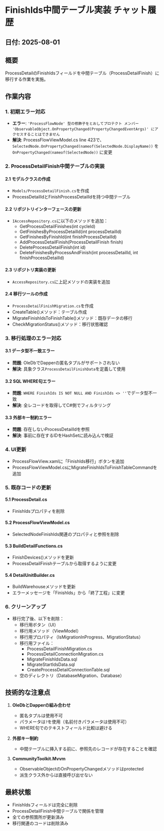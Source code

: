 # FinishIds中間テーブル実装 チャット履歴

## 日付: 2025-08-01

## 概要
ProcessDetailのFinishIdsフィールドを中間テーブル（ProcessDetailFinish）に移行する作業を実施。

## 作業内容

### 1. 初期エラー対応
- **エラー**: `'ProcessFlowNode' 型の修飾子をとおしてプロテクト メンバー 'ObservableObject.OnPropertyChanged(PropertyChangedEventArgs)' にアクセスすることはできません`
- **解決**: ProcessFlowViewModel.cs line 423で、`SelectedNode.OnPropertyChanged(nameof(SelectedNode.DisplayName))` を `OnPropertyChanged(nameof(SelectedNode))` に変更

### 2. ProcessDetailFinish中間テーブルの実装

#### 2.1 モデルクラスの作成
- `Models/ProcessDetailFinish.cs`を作成
- ProcessDetailIdとFinishProcessDetailIdを持つ中間テーブル

#### 2.2 リポジトリインターフェースの更新
- `IAccessRepository.cs`に以下のメソッドを追加：
  - GetProcessDetailFinishes(int cycleId)
  - GetFinishesByProcessDetailId(int processDetailId)
  - GetFinishesByFinishId(int finishProcessDetailId)
  - AddProcessDetailFinish(ProcessDetailFinish finish)
  - DeleteProcessDetailFinish(int id)
  - DeleteFinishesByProcessAndFinish(int processDetailId, int finishProcessDetailId)

#### 2.3 リポジトリ実装の更新
- `AccessRepository.cs`に上記メソッドの実装を追加

#### 2.4 移行ツールの作成
- `ProcessDetailFinishMigration.cs`を作成
- CreateTable()メソッド：テーブル作成
- MigrateFinishIdsToFinishTable()メソッド：既存データの移行
- CheckMigrationStatus()メソッド：移行状態確認

### 3. 移行処理のエラー対応

#### 3.1 データ型不一致エラー
- **問題**: OleDbでDapperの匿名タプルがサポートされない
- **解決**: 具象クラス`ProcessDetailFinishData`を定義して使用

#### 3.2 SQL WHERE句エラー
- **問題**: `WHERE FinishIds IS NOT NULL AND FinishIds <> ''`でデータ型不一致
- **解決**: 全レコードを取得してC#側でフィルタリング

#### 3.3 外部キー制約エラー
- **問題**: 存在しないProcessDetailIdを参照
- **解決**: 事前に存在するIDをHashSetに読み込んで検証

### 4. UI更新
- ProcessFlowView.xamlに「FinishIds移行」ボタンを追加
- ProcessFlowViewModel.csにMigrateFinishIdsToFinishTableCommandを追加

### 5. 既存コードの更新

#### 5.1 ProcessDetail.cs
- FinishIdsプロパティを削除

#### 5.2 ProcessFlowViewModel.cs
- SelectedNodeFinishIds関連のプロパティと参照を削除

#### 5.3 BuildDetailFunctions.cs
- FinishDevices()メソッドを更新
- ProcessDetailFinishテーブルから取得するように変更

#### 5.4 DetailUnitBuilder.cs
- BuildWarehouseメソッドを更新
- エラーメッセージを「FinishIds」から「終了工程」に変更

### 6. クリーンアップ
- 移行完了後、以下を削除：
  - 移行用ボタン（UI）
  - 移行用メソッド（ViewModel）
  - 移行用プロパティ（IsMigrationInProgress、MigrationStatus）
  - 移行用ファイル：
    - ProcessDetailFinishMigration.cs
    - ProcessDetailConnectionMigration.cs
    - MigrateFinishIdsData.sql
    - MigrateStartIdsData.sql
    - CreateProcessDetailConnectionTable.sql
  - 空のディレクトリ（DatabaseMigration、Database）

## 技術的な注意点

1. **OleDbとDapperの組み合わせ**
   - 匿名タプルは使用不可
   - パラメータは`?`を使用（名前付きパラメータは使用不可）
   - WHERE句でのテキストフィールド比較は避ける

2. **外部キー制約**
   - 中間テーブルに挿入する前に、参照先のレコードが存在することを確認

3. **CommunityToolkit.Mvvm**
   - ObservableObjectのOnPropertyChangedメソッドはprotected
   - 派生クラス外からは直接呼び出せない

## 最終状態
- FinishIdsフィールドは完全に削除
- ProcessDetailFinish中間テーブルで関係を管理
- 全ての参照箇所が更新済み
- 移行関連のコードは削除済み